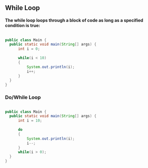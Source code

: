 ## While Loop

#### The while loop loops through a block of code as long as a specified condition is true:

````java

public class Main {
  public static void main(String[] args) {
      int i = 0;
      
      while(i < 10)
      {
          System.out.println(i);
          i++;
      }
  }
}

````

### Do/While Loop

```java

public class Main {
  public static void main(String[] args) {
      int i = 10;
      
      do 
      {
          System.out.println(i);
          i--;
      }
      while(i > 0);
  }
}


```
